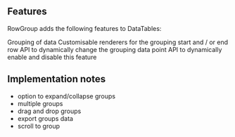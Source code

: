 ## Features
RowGroup adds the following features to DataTables:

Grouping of data
Customisable renderers for the grouping start and / or end row
API to dynamically change the grouping data point
API to dynamically enable and disable this feature

## Implementation notes

- option to expand/collapse groups
- multiple groups
- drag and drop groups
- export groups data
- scroll to group

